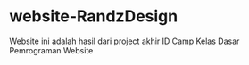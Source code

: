# website-RandzDesign
Website ini adalah hasil dari project akhir ID Camp Kelas Dasar Pemrograman Website
